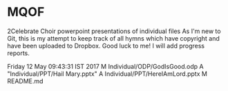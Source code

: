 # MQOF
2Celebrate Choir powerpoint presentations of individual files
As I'm new to Git, this is my attempt to keep track of all hymns which have copyright and have been uploaded to Dropbox.
Good luck to me! I will add progress reports.

Friday 12 May  09:43:31 IST 2017
M  Individual/ODP/GodIsGood.odp
A  "Individual/PPT/Hail Mary.pptx"
A  Individual/PPT/HereIAmLord.pptx
 M README.md

